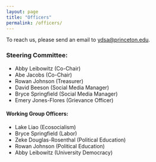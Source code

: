 ```yaml
---
layout: page
title: "Officers"
permalink: /officers/
---
```


To reach us, please send an email to ydsa@princeton.edu.

### Steering Committee:
* Abby Leibowitz (Co-Chair)
* Abe Jacobs (Co-Chair)
* Rowan Johnson (Treasurer)
* David Beeson (Social Media Manager)
* Bryce Springfield (Social Media Manager)
* Emery Jones-Flores (Grievance Officer)

#### Working Group Officers:
* Lake Liao (Ecosocialism)
* Bryce Springfield (Labor)
* Zeke Douglas-Rosenthal (Political Education)
* Rowan Johnson (Political Education)
* Abby Leibowitz (University Democracy)
